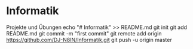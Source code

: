 # Informatik
Projekte und Übungen
echo "# Informatik" >> README.md
git init
git add README.md
git commit -m "first commit"
git remote add origin https://github.com/DJ-N8IN/Informatik.git
git push -u origin master
